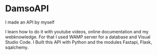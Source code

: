 # DamsoAPI
I made an API by myself

I learn how to do it with youtube videos, online documentation and my webknowledge.
For that I used WAMP server for a database and Visual Studio Code.
I Built this API with Python and the modules Fastapi, Flask, sqalchemy.


